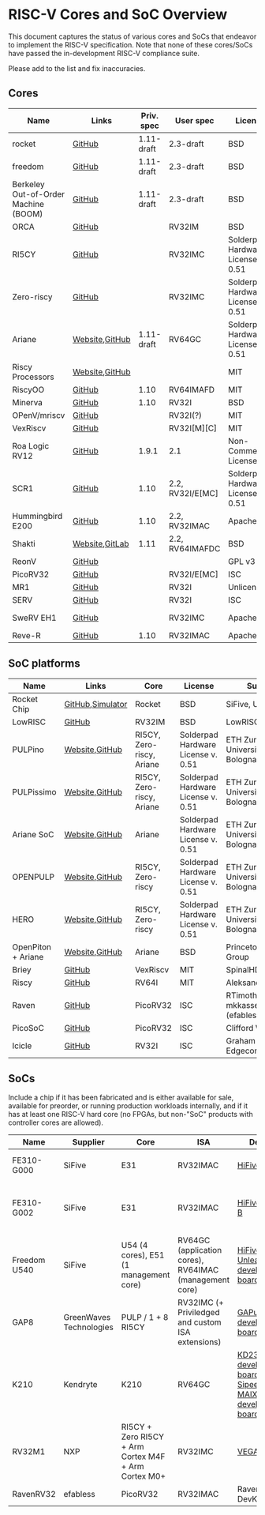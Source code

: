 # RISC-V Cores and SoC Overview

This document captures the status of various cores and SoCs that endeavor to implement the RISC-V specification. Note that none of these cores/SoCs have passed the in-development RISC-V compliance suite.

Please add to the list and fix inaccuracies.

## Cores

Name | Links | Priv. spec | User spec | License | Supplier
---- | ----- | ---------- | --------- | ------- | --------
rocket | [GitHub](https://github.com/freechipsproject/rocket-chip) | 1.11-draft | 2.3-draft | BSD | SiFive, UCB Bar
freedom | [GitHub](https://github.com/sifive/freedom) | 1.11-draft | 2.3-draft | BSD | SiFive
Berkeley Out-of-Order Machine (BOOM) | [GitHub](https://github.com/ucb-bar/riscv-boom) | 1.11-draft | 2.3-draft | BSD | Esperanto, UCB Bar
ORCA | [GitHub](https://github.com/vectorblox/orca) |  | RV32IM | BSD | VectorBlox
RI5CY | [GitHub](https://github.com/pulp-platform/riscv) |  | RV32IMC | Solderpad Hardware License v. 0.51 | ETH Zurich, Università di Bologna
Zero-riscy | [GitHub](https://github.com/pulp-platform/zero-riscy) |  | RV32IMC | Solderpad Hardware License v. 0.51 | ETH Zurich, Università di Bologna
Ariane | [Website](https://pulp-platform.github.io/ariane/docs/home/),[GitHub](https://github.com/pulp-platform/ariane) | 1.11-draft | RV64GC | Solderpad Hardware License v. 0.51 | ETH Zurich, Università di Bologna
Riscy Processors | [Website](http://csg.csail.mit.edu/riscy-e/),[GitHub](https://github.com/csail-csg/riscy) |  | | MIT | MIT CSAIL CSG
RiscyOO | [GitHub](https://github.com/csail-csg/riscy-OOO) | 1.10 | RV64IMAFD | MIT | MIT CSAIL CSG
Minerva | [GitHub](https://github.com/lambdaconcept/minerva) | 1.10 | RV32I | BSD | LambdaConcept
OPenV/mriscv | [GitHub](https://github.com/onchipuis/mriscv) |  | RV32I(?) | MIT | OnChipUIS
VexRiscv | [GitHub](https://github.com/SpinalHDL/VexRiscv) |  | RV32I[M][C] | MIT | SpinalHDL
Roa Logic RV12 | [GitHub](https://github.com/roalogic/RV12) | 1.9.1 | 2.1 | Non-Commercial License | Roa Logic
SCR1 | [GitHub]( https://github.com/syntacore/scr1) | 1.10 | 2.2, RV32I/E[MC] | Solderpad Hardware License v. 0.51 | Syntacore
Hummingbird E200 | [GitHub](https://github.com/SI-RISCV/e200_opensource) | 1.10 | 2.2, RV32IMAC | Apache 2.0 | Bob Hu
Shakti | [Website](http://shakti.org.in/),[GitLab](https://gitlab.com/shaktiproject) | 1.11 | 2.2, RV64IMAFDC | BSD | IIT Madras
ReonV | [GitHub](https://github.com/lcbcFoo/ReonV) |  |  | GPL v3 |
PicoRV32 | [GitHub](https://github.com/cliffordwolf/picorv32) | | RV32I/E[MC] | ISC | Clifford Wolf
MR1 | [GitHub](https://github.com/tomverbeure/mr1) | | RV32I | Unlicense | Tom Verbeure
SERV | [GitHub](https://github.com/olofk/serv) | | RV32I | ISC | Olof Kindgren
SweRV EH1 | [GitHub](https://github.com/westerndigitalcorporation/swerv_eh1) | | RV32IMC | Apache 2.0 | Western Digital Corporation
Reve-R | [GitHub](https://github.com/atthecodeface/cdl_hardware) | 1.10 | RV32IMAC | Apache 2.0 | Gavin Stark

## SoC platforms

Name | Links | Core | License | Supplier
---- | ----- | ---- | ------- | --------
Rocket Chip | [GitHub](https://github.com/freechipsproject/rocket-chip),[Simulator](https://fires.im) | Rocket | BSD | SiFive, UCB BAR
LowRISC | [GitHub](https://github.com/lowRISC/lowrisc-chip) | RV32IM | BSD | LowRISC CIC
PULPino | [Website](http://www.pulp-platform.org),[GitHub](https://github.com/pulp-platform/pulpino) | RI5CY, Zero-riscy, Ariane | Solderpad Hardware License v. 0.51 | ETH Zurich, Università di Bologna
PULPissimo | [Website](http://www.pulp-platform.org),[GitHub](https://github.com/pulp-platform/pulpissimo) | RI5CY, Zero-riscy, Ariane | Solderpad Hardware License v. 0.51 | ETH Zurich, Università di Bologna
Ariane SoC | [Website](http://www.pulp-platform.org),[GitHub](https://github.com/pulp-platform/ariane) | Ariane | Solderpad Hardware License v. 0.51 | ETH Zurich, Università di Bologna
OPENPULP | [Website](http://www.pulp-platform.org),[GitHub](https://github.com/pulp-platform/pulp) | RI5CY, Zero-riscy | Solderpad Hardware License v. 0.51 | ETH Zurich, Università di Bologna
HERO | [Website](http://www.pulp-platform.org),[GitHub](https://github.com/pulp-platform/bigpulp) | RI5CY, Zero-riscy | Solderpad Hardware License v. 0.51 | ETH Zurich, Università di Bologna
OpenPiton + Ariane | [Website](https://parallel.princeton.edu/openpiton/),[GitHub](https://github.com/PrincetonUniversity/openpiton) | Ariane | BSD | Princeton Parallel Group
Briey | [GitHub](https://github.com/SpinalHDL/VexRiscv#briey-soc) | VexRiscv | MIT | SpinalHDL
Riscy | [GitHub](https://github.com/AleksandarKostovic/Riscy-SoC) | RV64I | MIT | AleksandarKostovic
Raven | [GitHub](https://github.com/efabless/picorv32-soc-raven) | PicoRV32 | ISC | RTimothyEdwards, mkkassem (efabless.com)
PicoSoC | [GitHub](https://github.com/cliffordwolf/picorv32/tree/master/picosoc) | PicoRV32 | ISC | Clifford Wolf
Icicle | [GitHub](https://github.com/grahamedgecombe/icicle) | RV32I | ISC | Graham Edgecombe

## SoCs

Include a chip if it has been fabricated and is either available for sale, available for preorder, or running production workloads internally, and if it has at least one RISC-V hard core (no FPGAs, but non-"SoC" products 
 with controller cores are allowed).

Name | Supplier | Core | ISA | Devkit | Availability | Links
---- | -------- | ---- | --- | ------ | ------------ | -----
FE310-G000 | SiFive | E31 | RV32IMAC | [HiFive1](https://www.sifive.com/boards/hifive1) | public since 2016Q4 | [Datasheet](https://static.dev.sifive.com/FE310-G000.pdf)
FE310-G002 | SiFive | E31 | RV32IMAC | [HiFive1 Rev B](https://www.sifive.com/boards/hifive1-rev-b) | announced 2019Q1, available for preorder | [Product page](https://www.sifive.com/boards/hifive1) 
Freedom U540 | SiFive | U54 (4 cores), E51 (1 management core) | RV64GC (application cores), RV64IMAC (management core) | [HiFive Unleashed development board](https://www.sifive.com/boards/hifive-unleashed) | public since 2018Q1 | [Product page](https://www.sifive.com/products/hifive-unleashed/)
GAP8 | GreenWaves Technologies | PULP / 1 + 8 RI5CY | RV32IMC (+ Priviledged and custom ISA extensions) | [GAPuino development board](https://greenwaves-technologies.com/product/gapuino/) | public since 2018Q1 | [Product page](https://greenwaves-technologies.com/en/gap8-product/)
K210 | Kendryte | K210 | RV64GC | [KD233 development board](https://www.analoglamb.com/product/dual-core-risc-v-64bit-k210-ai-board-kendryte-kd233/), [Sipeed MAIX/M1 development boards](https://www.seeedstudio.com/Artificial-Intelligence/Machine-Learning-c-1220/Computer-Vision-c-1221.html?product_list_order=name) | public since 2018Q4 | [Product page](https://kendryte.com/#products), [Datasheet](https://s3.cn-north-1.amazonaws.com.cn/dl.kendryte.com/documents/kendryte_datasheet_20181011163248_en.pdf), [GitHub](https://github.com/kendryte)
RV32M1 | NXP | RI5CY + Zero RI5CY + Arm Cortex M4F + Arm Cortex M0+ | RV32IMC | [VEGAboard](https://open-isa.org/) | available for preorder as of 2018Q4 | [Reference Manual and Datasheet](https://github.com/open-isa-org/open-isa.org/tree/master/Reference%20Manual%20and%20Data%20Sheet)
RavenRV32 | efabless | PicoRV32 | RV32IMAC | RavenRV32 DevKit | Limited Quantity | [Datasheet](https://ef.link/raven), [GitHub](https://github.com/efabless/raven-picorv32)

